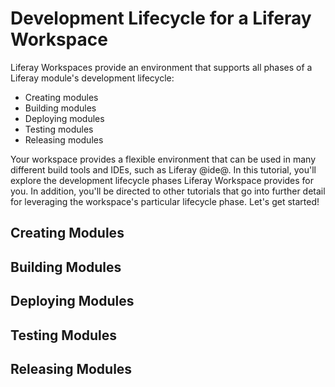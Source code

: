 # Development Lifecycle for a Liferay Workspace

Liferay Workspaces provide an environment that supports all phases of a Liferay
module's development lifecycle:

- Creating modules
- Building modules
- Deploying modules
- Testing modules
- Releasing modules

Your workspace provides a flexible environment that can be used in many
different build tools and IDEs, such as Liferay @ide@. In this tutorial, you'll
explore the development lifecycle phases Liferay Workspace provides for you. In
addition, you'll be directed to other tutorials that go into further detail for
leveraging the workspace's particular lifecycle phase. Let's get started!

## Creating Modules

## Building Modules

## Deploying Modules

## Testing Modules

## Releasing Modules
